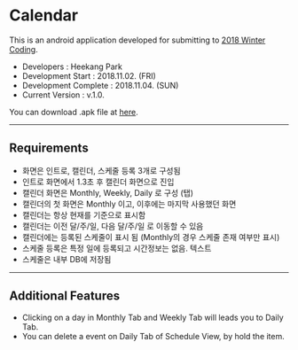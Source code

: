 # Calendar

This is an android application developed for submitting to [2018 Winter Coding](https://programmers.co.kr/competitions/86/2018%20Winter%20Coding%20%EA%B2%A8%EC%9A%B8%20%EC%8A%A4%ED%83%80%ED%8A%B8%EC%97%85%20%EC%9D%B8%ED%84%B4%20%ED%94%84%EB%A1%9C%EA%B7%B8%EB%9E%A8).

* Developers : Heekang Park
* Development Start : 2018.11.02. (FRI)
* Development Complete : 2018.11.04. (SUN)
* Current Version : v.1.0.

You can download .apk file at [here](https://github.com/HeekangPark/2018WinterCoding_Calendar/raw/master/app/release/app-release.apk).

---
## Requirements
* 화면은 인트로, 캘린더, 스케줄 등록 3개로 구성됨
* 인트로 화면에서 1.3초 후 캘린더 화면으로 진입
* 캘린더 화면은 Monthly, Weekly, Daily 로 구성 (탭)
* 캘린더의 첫 화면은 Monthly 이고, 이후에는 마지막 사용했던 화면
* 캘린더는 항상 현재를 기준으로 표시함
* 캘린더는 이전 달/주/일, 다음 달/주/일 로 이동할 수 있음
* 캘린더에는 등록된 스케줄이 표시 됨 (Monthly의 경우 스케줄 존재 여부만 표시)
* 스케줄 등록은 특정 일에 등록되고 시간정보는 없음. 텍스트
* 스케줄은 내부 DB에 저장됨

---
## Additional Features
* Clicking on a day in Monthly Tab and Weekly Tab will leads you to Daily Tab.
* You can delete a event on Daily Tab of Schedule View, by hold the item.
